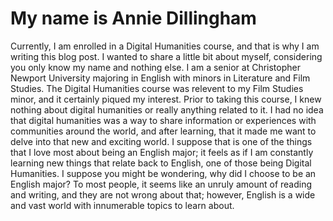 # My name is Annie Dillingham
Currently, I am enrolled in a Digital Humanities course, and that is why I am writing this blog post. I wanted to share a little bit about myself, considering you only know my name and nothing else. I am a senior at Christopher Newport University majoring in English with minors in Literature and Film Studies. The Digital Humanities course was relevent to my Film Studies minor, and it certainly piqued my interest. Prior to taking this course, I knew nothing about digital humanities or really anything related to it. I had no idea that digital humanities was a way to share information or experiences with communities around the world, and after learning, that it made me want to delve into that new and exciting world. I suppose that is one of the things that I love most about being an English major; it feels as if I am constantly learning new things that relate back to English, one of those being Digital Humanities. 
I suppose you might be wondering, why did I choose to be an English major? To most people, it seems like an unruly amount of reading and writing, and they are not wrong about that; however, English is a wide and vast world with innumerable topics to learn about. 
